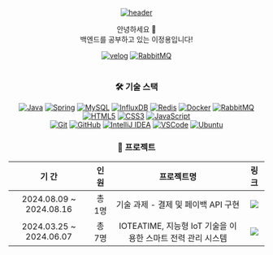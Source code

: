<div align="center">
  
  [![header](https://capsule-render.vercel.app/api?type=waving&color=auto&height=70&section=header)](#)

  안녕하세요 👋<br>
  백엔드를 공부하고 있는 이정용입니다!
  
  [![velog](https://img.shields.io/badge/Blog-velog-20C997?style=flat&logo=velog&logoColor=white)](https://velog.io/@jeongyong)
  [![RabbitMQ](https://img.shields.io/badge/Mail-Gmail-EA4335?style=flat&logo=gmail&logoColor=white)](mailto:hua9378@gmail.com)
  <br><br>

  ### 🛠️ 기술 스택
  [![Java](https://img.shields.io/badge/Java-007396?style=flat-square&logo=OpenJDK&logoColor=white)](#)
  [![Spring](https://img.shields.io/badge/Spring-6DB33F?style=flat-square&logo=Spring&logoColor=white)](#)
  [![MySQL](https://img.shields.io/badge/MySQL-4479A1?style=flat-square&logo=MySQL&logoColor=white)](#)
  [![InfluxDB](https://img.shields.io/badge/InfluxDB-22ADF6?style=flat-square&logo=InfluxDB&logoColor=white)](#)
  [![Redis](https://img.shields.io/badge/Redis-DC382D?style=flat-square&logo=Redis&logoColor=white)](#)
  [![Docker](https://img.shields.io/badge/Docker-2267E9?style=flat-square&logo=Docker&logoColor=white)](#)
  [![RabbitMQ](https://img.shields.io/badge/RabbitMQ-FF6600?style=flat-square&logo=RabbitMQ&logoColor=white)](#)
  <br>
  [![HTML5](https://img.shields.io/badge/HTML5-E34F26?style=flat-square&logo=HTML5&logoColor=white)](#)
  [![CSS3](https://img.shields.io/badge/CSS3-1572B6?style=flat-square&logo=CSS3&logoColor=white)](#)
  [![JavaScript](https://img.shields.io/badge/JavaScript-F7DF1E?style=flat-square&logo=JavaScript&logoColor=black)](#)
  <br>
  [![Git](https://img.shields.io/badge/Git-F05032?style=flat-square&logo=Git&logoColor=white)](#)
  [![GitHub](https://img.shields.io/badge/GitHub-181717?style=flat-square&logo=GitHub&logoColor=white)](#)
  [![IntelliJ IDEA](https://img.shields.io/badge/IntelliJ%20IDEA-000000?style=flat-square&logo=IntelliJIDEA&logoColor=white)](#)
  [![VSCode](https://img.shields.io/badge/VSCode-007ACC?style=flat-square&logo=VisualStudioCode&logoColor=white)](#)
  [![Ubuntu](https://img.shields.io/badge/Ubuntu-E95420?style=flat-square&logo=Ubuntu&logoColor=white)](#)
  <br>
  
  ### 🚀 프로젝트
  | 기 간 | 인 원 | 프로젝트명 | 링 크 |
  |:----:|:----:|:-------:|:--:|
  | 2024.08.09 ~ 2024.08.16 | 총 1명 | 기술 과제 - 결제 및 페이백 API 구현 | [<img src="https://img.shields.io/badge/바로가기-3776AB?style=flat-square&logo=&logoColor=white">](https://github.com/jeongyongs/firfin) |
  | 2024.03.25 ~ 2024.06.07 | 총 7명 | IOTEATIME, 지능형 IoT 기술을 이용한 스마트 전력 관리 시스템 | [<img src="https://img.shields.io/badge/바로가기-3776AB?style=flat-square&logo=&logoColor=white">](https://github.com/nhnacademy-aiot1-5) |

</div>
